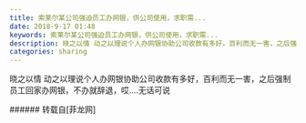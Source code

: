 ```yaml
---
title: 索莱尔某公司强迫员工办网银，供公司使用，求职需...
date: 2018-9-17 01:48
keywords: 索莱尔某公司强迫员工办网银，供公司使用，求职需...
description: 晓之以情 动之以理说个人办网银协助公司收款有多好，百利而无一害，之后强制员工回家办网银，不办就辞退，哎....无话可说
categories: sharing
---
```

<td class="t_f" id="postmessage_1809509">

晓之以情 动之以理说个人办网银协助公司收款有多好，百利而无一害，之后强制员工回家办网银，不办就辞退，哎....无话可说<br/>
</td>
###### 转载自[菲龙网]